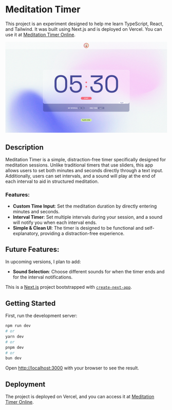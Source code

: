 # Meditation Timer

This project is an experiment designed to help me learn TypeScript, React, and Tailwind. It was built using Next.js and is deployed on Vercel. You can use it at [Meditation Timer Online](https://www.meditationtimeronline.com/).

![screenshot](./public/images/MeditationTimerDesign.jpg)

## Description

Meditation Timer is a simple, distraction-free timer specifically designed for meditation sessions. Unlike traditional timers that use sliders, this app allows users to set both minutes and seconds directly through a text input. Additionally, users can set intervals, and a sound will play at the end of each interval to aid in structured meditation.

### Features:

- **Custom Time Input**: Set the meditation duration by directly entering minutes and seconds.
- **Interval Timer**: Set multiple intervals during your session, and a sound will notify you when each interval ends.
- **Simple & Clean UI**: The timer is designed to be functional and self-explanatory, providing a distraction-free experience.

## Future Features:

In upcoming versions, I plan to add:

- **Sound Selection**: Choose different sounds for when the timer ends and for the interval notifications.

This is a [Next.js](https://nextjs.org/) project bootstrapped with [`create-next-app`](https://github.com/vercel/next.js/tree/canary/packages/create-next-app).

## Getting Started

First, run the development server:

```bash
npm run dev
# or
yarn dev
# or
pnpm dev
# or
bun dev
```

Open [http://localhost:3000](http://localhost:3000) with your browser to see the result.

## Deployment

The project is deployed on Vercel, and you can access it at [Meditation Timer Online](https://www.meditationtimeronline.com/).
